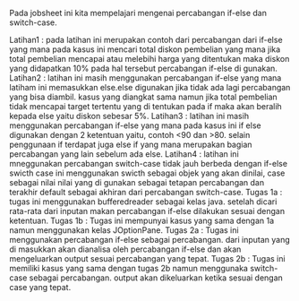 Pada jobsheet ini kita mempelajari mengenai percabangan if-else dan switch-case.

Latihan1 : pada latihan ini merupakan contoh dari percabangan dari if-else yang mana pada kasus ini mencari total diskon pembelian yang mana jika total pembelian mencapai atau melebihi harga yang ditentukan maka diskon yang didapatkan 10% pada hal tersebut percabangan if-else di gunakan.
Latihan2 : latihan ini masih menggunakan percabangan if-else yang mana latiham ini memasukkan else.else digunakan jika tidak ada lagi percabangan yang bisa diambil. kasus yang diangkat sama namun jika total pembelian tidak mencapai target tertentu yang di tentukan pada if maka akan beralih kepada else yaitu diskon sebesar 5%.
Latihan3 : latihan ini masih menggunakan percabangan if-else yang mana pada kasus ini if else digunakan dengan 2 ketentuan yaitu, contoh <90 dan >80. selain penggunaan if terdapat juga else if yang mana merupakan bagian percabangan yang lain sebelum ada else.
Latihan4 : latihan ini mneggunakan percabangan switch-case tidak jauh berbeda dengan if-else swicth case ini menggunakan swicth sebagai objek yang akan dinilai, case sebagai nilai nilai yang di gunakan sebagai tetapan percabangan dan terakhir default sebagai akhiran dari percabangan switch-case.
Tugas 1a : tugas ini menggunakan bufferedreader sebagai kelas java. setelah dicari rata-rata dari inputan makan percabangan if-else dilakukan sesuai dengan ketentuan.
Tugas 1b : Tugas ini mempunyai kasus yang sama dengan 1a namun menggunakan kelas JOptionPane.
Tugas 2a : Tugas ini menggunakan percabangan if-else sebagai percabangan. dari inputan yang di masukkan akan dianalisa oleh percabangan if-else dan akan mengeluarkan output sesuai percabangan yang tepat.
Tugas 2b : Tugas ini memiliki kasus yang sama dengan tugas 2b namun menggunaka switch-case sebagai percabangan. output akan dikeluarkan ketika sesuai dengan case yang tepat.
